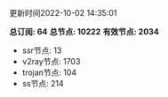 更新时间2022-10-02 14:35:01

**总订阅: 64**
**总节点: 10222**
**有效节点: 2034**
- ssr节点: 13
- v2ray节点: 1703
- trojan节点: 104
- ss节点: 214
